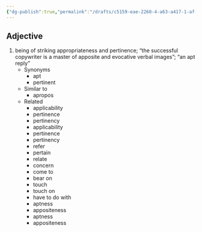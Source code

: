 ```yaml
---
{"dg-publish":true,"permalink":"/drafts/c5159-eae-2260-4-a63-a417-1-af-03-e81979-b/","dgHomeLink":true,"dgPassFrontmatter":false}
---
```




## Adjective

1. being of striking appropriateness and pertinence; “the successful copywriter is a master of apposite and evocative verbal images”; “an apt reply”
	- Synonyms
		- apt
		- pertinent
	- Similar to
		- apropos
	- Related
		- applicability
		- pertinence
		- pertinency
		- applicability
		- pertinence
		- pertinency
		- refer
		- pertain
		- relate
		- concern
		- come to
		- bear on
		- touch
		- touch on
		- have to do with
		- aptness
		- appositeness
		- aptness
		- appositeness

